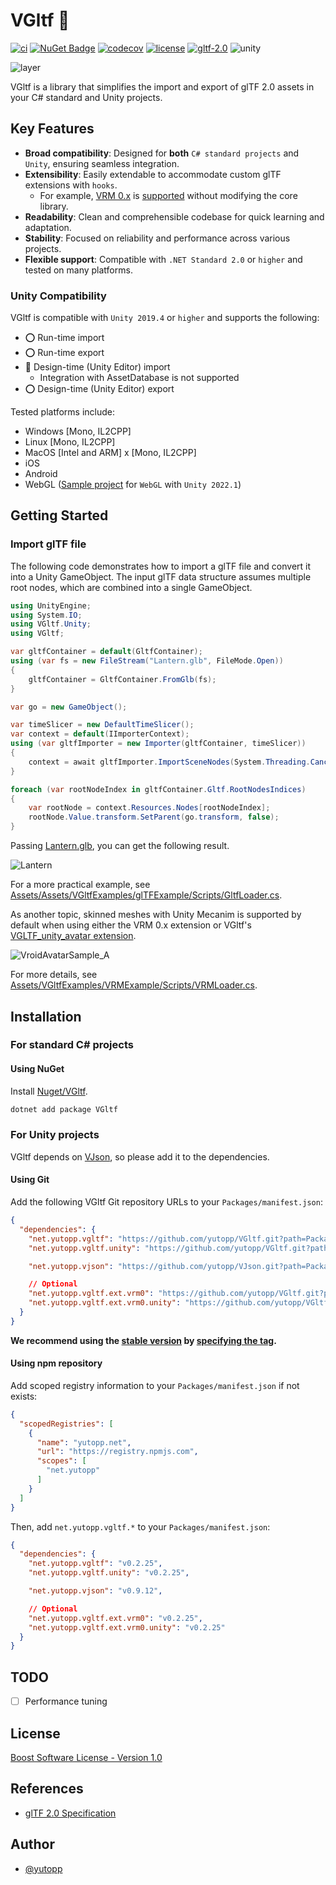 # VGltf 🗿

[![ci](https://github.com/yutopp/VGltf/actions/workflows/ci.yml/badge.svg)](https://github.com/yutopp/VGltf/actions/workflows/ci.yml)
[![NuGet Badge](https://buildstats.info/nuget/vgltf)](https://www.nuget.org/packages/VGltf/)
[![codecov](https://codecov.io/gh/yutopp/VGltf/branch/master/graph/badge.svg)](https://codecov.io/gh/yutopp/VGltf)
[![license](https://img.shields.io/github/license/yutopp/VGltf.svg)](https://github.com/yutopp/VGltf/blob/master/LICENSE_1_0.txt)
[![gltf-2.0](https://camo.githubusercontent.com/4a2bc1263a5da1ed3190e23186521ffd9a2d51b0/68747470733a2f2f696d672e736869656c64732e696f2f62616467652f676c54462d32253245302d677265656e2e7376673f7374796c653d666c6174)](https://github.com/KhronosGroup/glTF/tree/master/specification/2.0)
![unity](https://img.shields.io/badge/unity-2019.4%2B-blue.svg)

![layer](/docs/layer.png)

VGltf is a library that simplifies the import and export of glTF 2.0 assets in your C# standard and Unity projects.

## Key Features

- **Broad compatibility**: Designed for **both** `C# standard projects` and `Unity`, ensuring seamless integration.
- **Extensibility**: Easily extendable to accommodate custom glTF extensions with `hooks`.
  - For example, [VRM 0.x](https://github.com/vrm-c/vrm-specification) is [supported](/Packages/net.yutopp.vgltf.ext.vrm0) without modifying the core library.
- **Readability**: Clean and comprehensible codebase for quick learning and adaptation.
- **Stability**: Focused on reliability and performance across various projects.
- **Flexible support**: Compatible with `.NET Standard 2.0` or `higher` and tested on many platforms.

### Unity Compatibility

VGltf is compatible with `Unity 2019.4` or `higher` and supports the following:

- ⭕ Run-time import
- ⭕ Run-time export
- 🔺 Design-time (Unity Editor) import
  - Integration with AssetDatabase is not supported
- ⭕ Design-time (Unity Editor) export

Tested platforms include:

- Windows [Mono, IL2CPP]
- Linux [Mono, IL2CPP]
- MacOS [Intel and ARM] x [Mono, IL2CPP]
- iOS
- Android
- WebGL ([Sample project](https://github.com/yutopp/webgl-vgltf-sample) for `WebGL` with `Unity 2022.1`)

## Getting Started

### Import glTF file

The following code demonstrates how to import a glTF file and convert it into a Unity GameObject.
The input glTF data structure assumes multiple root nodes, which are combined into a single GameObject.

```csharp
using UnityEngine;
using System.IO;
using VGltf.Unity;
using VGltf;

var gltfContainer = default(GltfContainer);
using (var fs = new FileStream("Lantern.glb", FileMode.Open))
{
    gltfContainer = GltfContainer.FromGlb(fs);
}

var go = new GameObject();

var timeSlicer = new DefaultTimeSlicer();
var context = default(IImporterContext);
using (var gltfImporter = new Importer(gltfContainer, timeSlicer))
{
    context = await gltfImporter.ImportSceneNodes(System.Threading.CancellationToken.None);
}

foreach (var rootNodeIndex in gltfContainer.Gltf.RootNodesIndices)
{
    var rootNode = context.Resources.Nodes[rootNodeIndex];
    rootNode.Value.transform.SetParent(go.transform, false);
}
```

Passing [Lantern.glb](https://github.com/KhronosGroup/glTF-Sample-Models/tree/master/2.0/Lantern), you can get the following result.

![Lantern](/docs/lantern.png)

For a more practical example, see [Assets/Assets/VGltfExamples/glTFExample/Scripts/GltfLoader.cs](./Assets/VGltfExamples/glTFExample/Scripts/GltfLoader.cs).

As another topic, skinned meshes with Unity Mecanim is supported by default when using either the VRM 0.x extension or VGltf's [VGLTF_unity_avatar extension](/Packages/net.yutopp.vgltf.unity/Runtime/Extra/AvatarTypes.cs).

![VroidAvatarSample_A](/docs/vroid-avatar-sample_a.gif)

For more details, see [Assets/VGltfExamples/VRMExample/Scripts/VRMLoader.cs](./Assets/VGltfExamples/VRMExample/Scripts/VRMLoader.cs).

## Installation

### For standard C# projects

#### Using NuGet

Install [Nuget/VGltf](https://www.nuget.org/packages/VGltf/).

```bash
dotnet add package VGltf
```

### For Unity projects

VGltf depends on [VJson](https://github.com/yutopp/VJson), so please add it to the dependencies.

#### Using Git

Add the following VGltf Git repository URLs to your `Packages/manifest.json`:

```json
{
  "dependencies": {
    "net.yutopp.vgltf": "https://github.com/yutopp/VGltf.git?path=Packages/net.yutopp.vgltf",
    "net.yutopp.vgltf.unity": "https://github.com/yutopp/VGltf.git?path=Packages/net.yutopp.vgltf.unity",

    "net.yutopp.vjson": "https://github.com/yutopp/VJson.git?path=Packages/net.yutopp.vjson#v0.9.12",

    // Optional
    "net.yutopp.vgltf.ext.vrm0": "https://github.com/yutopp/VGltf.git?path=Packages/net.yutopp.vgltf.ext.vrm0",
    "net.yutopp.vgltf.ext.vrm0.unity": "https://github.com/yutopp/VGltf.git?path=Packages/net.yutopp.vgltf.ext.vrm0.unity"
  }
}
```

**We recommend using the [stable version](https://github.com/yutopp/VGltf/tags) by [specifying the tag](https://docs.unity3d.com/2019.4/Documentation/Manual/upm-git.html#revision).**

#### Using npm repository

Add scoped registry information to your `Packages/manifest.json` if not exists:

```json
{
  "scopedRegistries": [
    {
      "name": "yutopp.net",
      "url": "https://registry.npmjs.com",
      "scopes": [
        "net.yutopp"
      ]
    }
  ]
}
```

Then, add `net.yutopp.vgltf.*` to your `Packages/manifest.json`:

```json
{
  "dependencies": {
    "net.yutopp.vgltf": "v0.2.25",
    "net.yutopp.vgltf.unity": "v0.2.25",

    "net.yutopp.vjson": "v0.9.12",

    // Optional
    "net.yutopp.vgltf.ext.vrm0": "v0.2.25",
    "net.yutopp.vgltf.ext.vrm0.unity": "v0.2.25"
  }
}
```

## TODO

- [ ] Performance tuning

## License

[Boost Software License - Version 1.0](./LICENSE_1_0.txt)

## References

- [glTF 2.0 Specification](https://github.com/KhronosGroup/glTF/tree/master/specification/2.0)

## Author

- [@yutopp](https://github.com/yutopp)
